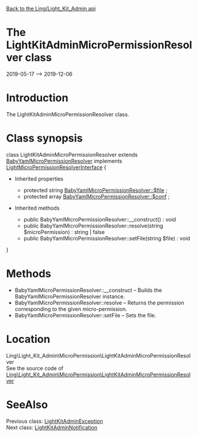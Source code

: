 [Back to the Ling/Light_Kit_Admin api](https://github.com/lingtalfi/Light_Kit_Admin/blob/master/doc/api/Ling/Light_Kit_Admin.md)



The LightKitAdminMicroPermissionResolver class
================
2019-05-17 --> 2019-12-06






Introduction
============

The LightKitAdminMicroPermissionResolver class.



Class synopsis
==============


class <span class="pl-k">LightKitAdminMicroPermissionResolver</span> extends [BabyYamlMicroPermissionResolver](https://github.com/lingtalfi/Light_MicroPermission/blob/master/doc/api/Ling/Light_MicroPermission/MicroPermissionResolver/BabyYamlMicroPermissionResolver.md) implements [LightMicroPermissionResolverInterface](https://github.com/lingtalfi/Light_MicroPermission/blob/master/doc/api/Ling/Light_MicroPermission/MicroPermissionResolver/LightMicroPermissionResolverInterface.md) {

- Inherited properties
    - protected string [BabyYamlMicroPermissionResolver::$file](#property-file) ;
    - protected array [BabyYamlMicroPermissionResolver::$conf](#property-conf) ;

- Inherited methods
    - public BabyYamlMicroPermissionResolver::__construct() : void
    - public BabyYamlMicroPermissionResolver::resolve(string $microPermission) : string | false
    - public BabyYamlMicroPermissionResolver::setFile(string $file) : void

}






Methods
==============

- BabyYamlMicroPermissionResolver::__construct &ndash; Builds the BabyYamlMicroPermissionResolver instance.
- BabyYamlMicroPermissionResolver::resolve &ndash; Returns the permission corresponding to the given micro-permission.
- BabyYamlMicroPermissionResolver::setFile &ndash; Sets the file.





Location
=============
Ling\Light_Kit_Admin\MicroPermission\LightKitAdminMicroPermissionResolver<br>
See the source code of [Ling\Light_Kit_Admin\MicroPermission\LightKitAdminMicroPermissionResolver](https://github.com/lingtalfi/Light_Kit_Admin/blob/master/MicroPermission/LightKitAdminMicroPermissionResolver.php)



SeeAlso
==============
Previous class: [LightKitAdminException](https://github.com/lingtalfi/Light_Kit_Admin/blob/master/doc/api/Ling/Light_Kit_Admin/Exception/LightKitAdminException.md)<br>Next class: [LightKitAdminNotification](https://github.com/lingtalfi/Light_Kit_Admin/blob/master/doc/api/Ling/Light_Kit_Admin/Notification/LightKitAdminNotification.md)<br>
